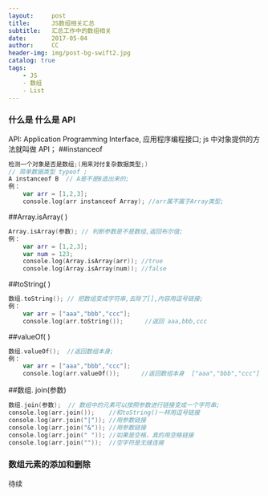 ```yaml
---
layout:     post
title:      JS数组相关汇总
subtitle:   汇总工作中的数组相关
date:       2017-05-04
author:     CC
header-img: img/post-bg-swift2.jpg
catalog: true
tags:
    - JS
    - 数组
    - List
---
```




### 什么是 什么是 API

API: Application Programming Interface, 应用程序编程接口;
js 中对象提供的方法就叫做 API；
##instanceof
```swift
检测一个对象是否是数组;(用来对付复杂数据类型;)
// 简单数据类型 typeof ;
A instanceof B  // A是不是B造出来的;
例：
    var arr = [1,2,3];
    console.log(arr instanceof Array); //arr属不属于Array类型;
```

##Array.isArray( )

```swift
Array.isArray(参数); // 判断参数是不是数组,返回布尔值;
例：
    var arr = [1,2,3];
    var num = 123;
    console.log(Array.isArray(arr)); //true
    console.log(Array.isArray(num)); //false
```
##toString( )

```swift
数组.toString(); // 把数组变成字符串,去除了[],内容用逗号链接;
例：
    var arr = ["aaa","bbb","ccc"];
    console.log(arr.toString());      //返回 aaa,bbb,ccc
```
##valueOf( )

```swift
数组.valueOf();  //返回数组本身;   
例：
    var arr = ["aaa","bbb","ccc"];
    console.log(arr.valueOf());      //返回数组本身  ["aaa","bbb","ccc"]
```
##数组. join(参数)

```swift
数组.join(参数);  // 数组中的元素可以按照参数进行链接变成一个字符串;
console.log(arr.join());    //和toString()一样用逗号链接
console.log(arr.join("|")); //用参数链接
console.log(arr.join("&")); //用参数链接
console.log(arr.join(" ")); //如果是空格，真的用空格链接
console.log(arr.join(""));  //空字符是无缝连接
```
### 数组元素的添加和删除

待续
